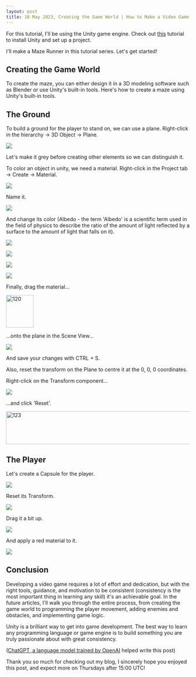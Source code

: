 ```yaml
---
layout: post
title: 18 May 2023, Creating the Game World | How to Make a Video Game Part 2
---
```


For this tutorial, I'll be using the Unity game engine. Check out [this](https://icethedev2.github.io/(13_April_2023)_How_to_Get_Started_with_the_Unity_Game_Engine-_Scene_and_Game_View/) tutorial to install Unity and set up a project.

I'll make a Maze Runner in this tutorial series. Let's get started!

## Creating the Game World
To create the maze, you can either design it in a 3D modeling software such as Blender or use Unity's built-in tools. Here's how to create a maze using Unity's built-in tools.

## The Ground
To build a ground for the player to stand on, we can use a plane. Right-click in the hierarchy -> 3D Object -> Plane.

<a data-flickr-embed="true" href="https://www.flickr.com/photos/197764307@N08/52877734850/in/dateposted-public/" title="113"><img src="https://live.staticflickr.com/65535/52877734850_3dfc93559d_o.png"/></a>

Let's make it grey before creating other elements so we can distinguish it.

To color an object in unity, we need a material. Right-click in the Project tab -> Create -> Material.

<a data-flickr-embed="true" href="https://www.flickr.com/photos/197764307@N08/52877806903/in/dateposted-public/" title="114"><img src="https://live.staticflickr.com/65535/52877806903_a6cdc88afa_o.png"/></a>

Name it.

<a data-flickr-embed="true" href="https://www.flickr.com/photos/197764307@N08/52876781842/in/dateposted-public/" title="115"><img src="https://live.staticflickr.com/65535/52876781842_2b0c12c77a_o.png"/></a>

And change its color (Albedo - the term 'Albedo' is a scientific term used in the field of physics to describe the ratio of the amount of light reflected by a surface to the amount of light that falls on it).

<a data-flickr-embed="true" href="https://www.flickr.com/photos/197764307@N08/52877748085/in/dateposted-public/" title="116"><img src="https://live.staticflickr.com/65535/52877748085_1f7d128939_o.png"/></a>

<a data-flickr-embed="true" href="https://www.flickr.com/photos/197764307@N08/52877528749/in/dateposted-public/" title="117"><img src="https://live.staticflickr.com/65535/52877528749_9d3a5a5a70_o.png"/></a>

<a data-flickr-embed="true" href="https://www.flickr.com/photos/197764307@N08/52877819013/in/dateposted-public/" title="118"><img src="https://live.staticflickr.com/65535/52877819013_f181fd61a4_o.png"/></a>

<a data-flickr-embed="true" href="https://www.flickr.com/photos/197764307@N08/52877755840/in/dateposted-public/" title="119"><img src="https://live.staticflickr.com/65535/52877755840_06d8e2b073_o.png"/></a>

Finally, drag the material...

<a data-flickr-embed="true" href="https://www.flickr.com/photos/197764307@N08/52876795597/in/dateposted-public/" title="120"><img src="https://live.staticflickr.com/65535/52876795597_f837193712_o.png" width="75" height="89" alt="120"/></a><script async src="//embedr.flickr.com/assets/client-code.js" charset="utf-8"></script>

...onto the plane in the Scene View...

<a data-flickr-embed="true" href="https://www.flickr.com/photos/197764307@N08/52876798087/in/dateposted-public/" title="121"><img src="https://live.staticflickr.com/65535/52876798087_0c8e1876c7_o.png"/></a><script async src="//embedr.flickr.com/assets/client-code.js" charset="utf-8"></script>

And save your changes with CTRL + S.

Also, reset the transform on the Plane to centre it at the 0, 0, 0 coordinates.

Right-click on the Transform component...

<a data-flickr-embed="true" href="https://www.flickr.com/photos/197764307@N08/52877837083/in/dateposted-public/" title="122"><img src="https://live.staticflickr.com/65535/52877837083_b8d9ea4e52_o.png"/></a>

...and click 'Reset'.

<a data-flickr-embed="true" href="https://www.flickr.com/photos/197764307@N08/52876813212/in/dateposted-public/" title="123"><img src="https://live.staticflickr.com/65535/52876813212_027f3ed7ce_o.png" width="603" height="90" alt="123"/></a><script async src="//embedr.flickr.com/assets/client-code.js" charset="utf-8"></script>

## The Player
Let's create a Capsule for the player.

<a data-flickr-embed="true" href="https://www.flickr.com/photos/197764307@N08/52877822950/in/dateposted-public/" title="124"><img src="https://live.staticflickr.com/65535/52877822950_6a0145e025_o.png"/></a>

Reset its Transform.

<a data-flickr-embed="true" href="https://www.flickr.com/photos/197764307@N08/52877892613/in/dateposted-public/" title="125"><img src="https://live.staticflickr.com/65535/52877892613_65b9c81e06_o.png"/></a>

Drag it a bit up.

<a data-flickr-embed="true" href="https://www.flickr.com/photos/197764307@N08/52877828685/in/dateposted-public/" title="126"><img src="https://live.staticflickr.com/65535/52877828685_eae9459e22_o.png"/></a>

And apply a red material to it.

<a data-flickr-embed="true" href="https://www.flickr.com/photos/197764307@N08/52877452051/in/dateposted-public/" title="127"><img src="https://live.staticflickr.com/65535/52877452051_511424ed82_o.png"/></a>

## Conclusion
Developing a video game requires a lot of effort and dedication, but with the right tools, guidance, and motivation to be consistent (consistency is the most important thing in learning any skill) it's an achievable goal. In the future articles, I'll walk you through the entire process, from creating the game world to programming the player movement, adding enemies and obstacles, and implementing game logic.

Unity is a brilliant way to get into game development. The best way to learn any programming language or game engine is to build something you are truly passionate about with great consistency.

([ChatGPT, a language model trained by OpenAI](https://chat.openai.com/) helped write this post)

Thank you so much for checking out my blog, I sincerely hope you enjoyed this post, and expect more on Thursdays after 15:00 UTC!
